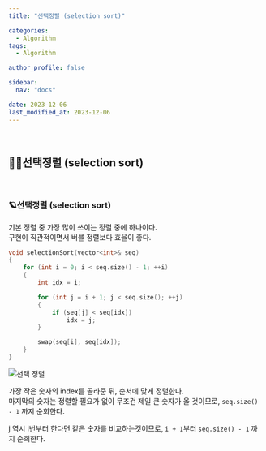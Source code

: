```yaml
---
title: "선택정렬 (selection sort)"

categories:
  - Algorithm
tags:
  - Algorithm

author_profile: false

sidebar:
  nav: "docs"

date: 2023-12-06
last_modified_at: 2023-12-06
---
```



<br>

## 🙇‍♀️선택정렬 (selection sort)

<br>


### 🪐선택정렬 (selection sort)

기본 정렬 중 가장 많이 쓰이는 정렬 중에 하나이다.  
구현이 직관적이면서 버블 정렬보다 효율이 좋다.  

```cpp
void selectionSort(vector<int>& seq)
{
	for (int i = 0; i < seq.size() - 1; ++i)
	{
		int idx = i;

		for (int j = i + 1; j < seq.size(); ++j)
		{
			if (seq[j] < seq[idx])
				idx = j;
		}

		swap(seq[i], seq[idx]);
	}
}
```

![선택 정렬](https://github.com/stopresent/DirectX12-Study/assets/86364202/6449a9b0-7b0e-483b-9ba4-0cc4044bb3c2)

가장 작은 숫자의 index를 골라준 뒤, 순서에 맞게 정렬한다.  
마지막의 숫자는 정렬할 필요가 없이 무조건 제일 큰 숫자가 올 것이므로, `seq.size() - 1` 까지 순회한다.  

j 역시 i번부터 한다면 같은 숫자를 비교하는것이므로, `i + 1`부터 `seq.size() - 1` 까지 순회한다.  